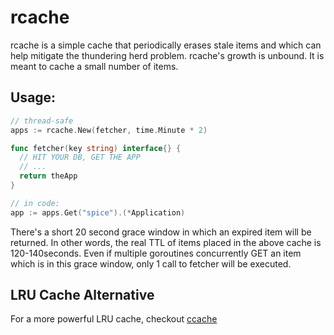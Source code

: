 # rcache

rcache is a simple cache that periodically erases stale items and which can help mitigate the thundering herd problem. rcache's growth is unbound. It is meant to cache a small number of items.


## Usage:

```go
// thread-safe
apps := rcache.New(fetcher, time.Minute * 2)

func fetcher(key string) interface{} {
  // HIT YOUR DB, GET THE APP
  // ...
  return theApp
}

// in code:
app := apps.Get("spice").(*Application)
```

There's a short 20 second grace window in which an expired item will be returned. In other words, the real TTL of items placed in the above cache is 120-140seconds. Even if multiple goroutines concurrently GET an item which is in this grace window, only 1 call to fetcher will be executed.

## LRU Cache Alternative
For a more powerful LRU cache, checkout [ccache](https://github.com/karlseguin/ccache)
